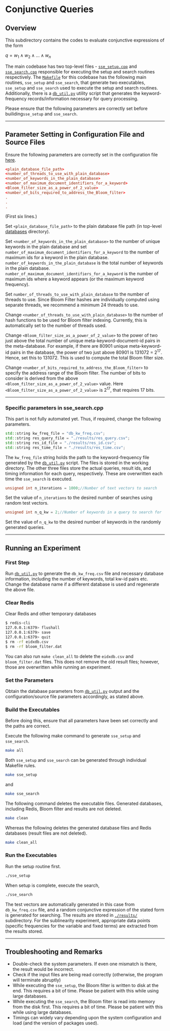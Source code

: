 # Conjunctive Queries
## Overview

This subdirectory contains the codes to evaluate conjunctive expressions of the form

$q = w_1\land w_2\land\ldots\land w_n$

The main codebase has two top-level files - [`sse_setup.cpp`](./sse_setup.cpp) and [`sse_search.cpp`](./sse_search.cpp) responsible for executing the setup and search routines respectively. The [`Makefile`](./Makefile) for this codebase has the following main routines, `sse_setup` and `sse_search`, that generate two executables, `sse_setup` and `sse_search` used to execute the setup and search routines. Additionally, there is a [`db_util.py`](./db_util.py) utility script that generates the keyword-frequency records/information necessary for query processing.

Please ensure that the following parameters are correctly set before builiding`sse_setup` and `sse_search`.

---

## Parameter Setting in Configuration File and Source Files

Ensure the following parameters are correctly set in the configuration file [here](../configuration/).

```conf
<plain_database_file_path>
<number_of_threads_to_use_with_plain_database>
<number_of_keywords_in_the_plain_database>
<number_of_maximum_document_identifiers_for_a_keyword>
<Bloom_filter_size_as_a_power_of_2_value>
<number_of_bits_required_to_address_the_Bloom_filter>
.
.
.
```

(First six lines.)

Set `<plain_database_file_path>` to the plain database file path (in top-level [databases](../databases/) directory).

Set `<number_of_keywords_in_the_plain_database>` to the number of unique keywords in the plain database and set `number_of_maximum_document_identifiers_for_a_keyword` to the number of maximum ids for a keyword in the plain database. `number_of_keywords_in_the_plain_database` is the total number of keywords in the plain database. `number_of_maximum_document_identifiers_for_a_keyword` is the number of maximum ids where a keyword appears (or the maximum keyword frequency).

Set `number_of_threads_to_use_with_plain_database` to the number of threads to use. Since Bloom Filter hashes are individually computed using separate threads, we recommend a minimum 24 threads to use.

Change `<number_of_threads_to_use_with_plain_database>` to the number of hash functions to be used for Bloom filter indexing. Currently, this is automatically set to the number of threads used.

Change `<Bloom_filter_size_as_a_power_of_2_value>` to the power of two just above the total number of unique meta-keyword-document-id pairs in the meta-database. For example, if there are 80901 unique meta-keyword-id pairs in the database, the power of two just above 80901 is 131072 = $2^{17}$. Hence, set this to 131072. This is used to compute the total Bloom filter size.

Change `<number_of_bits_required_to_address_the_Bloom_filter>` to specify the address range of the Bloom filter. The number of bits to consider is derived from the above `<Bloom_filter_size_as_a_power_of_2_value>` value. Here `<Bloom_filter_size_as_a_power_of_2_value>` is $2^{17}$, that requires 17 bits.

---
### Specific parameters in **sse_search.cpp**

This part is not fully automated yet. Thus, if required, change the following parameters.

```C++
std::string kw_freq_file = "db_kw_freq.csv";
std::string res_query_file = "./results/res_query.csv";
std::string res_id_file = "./results/res_id.csv";
std::string res_time_file = "./results/res_time.csv";
```

The `kw_freq_file` string holds the path to the keyword-frequency file generated by the [`db_util.py`](./db_util.py) script. The files is stored in the working directory. The other three files store the actual queries, result ids, and timing information for each query, respectively. These are overwritten each time the `sse_search` is executed.

```C++
unsigned int n_iterations = 1000;//Number of text vectors to search
```

Set the value of `n_iterations` to the desired number of searches using random test vectors.

```C++
unsigned int n_q_kw = 2;//Number of keywords in a query to search for
```

Set the value of `n_q_kw` to the desired number of keywords in the randomly generated queries.

---

## Running an Experiment

### First Step

Run [`db_util.py`](./db_util.py) to generate the `db_kw_freq.csv` file and necessary database information, including the number of keywords, total kw-id pairs etc. Change the database name if a different database is used and regenerate the above file.

### Clear Redis

Clear Redis and other temporary databases

```bash
$ redis-cli
127.0.0.1:6379> flushall
127.0.0.1:6379> save
127.0.0.1:6379> quit
$ rm -rf eidxdb.csv
$ rm -rf bloom_filter.dat
```

You can also run `make clean_all` to delete the `eidxdb.csv` and `bloom_filter.dat` files. This does not remove the old result files; however, those are overwritten while running an experiment.

### Set the Parameters

Obtain the database parameters from [`db_util.py`](./db_util.py) output and the configuration/source file parameters accordingly, as stated above.

### Build the Executables

Before doing this, ensure that all parameters have been set correctly and the paths are correct.

Execute the following make command to generate `sse_setup` and `sse_search`.

```bash
make all
```

Both `sse_setup` and `sse_search` can be generated through individual Makefile rules.

```bash
make sse_setup
```

and 

```bash
make sse_search
```

The following command deletes the executable files. Generated databases, including Redis, Bloom filter and results are not deleted.

```bash
make clean 
```

Whereas the following deletes the generated database files and Redis databases (result files are not deleted).

```bash
make clean_all
```

### Run the Executables

Run the setup routine first.

```bash
./sse_setup
```

When setup is complete, execute the search,

```bash
./sse_search
```

The test vectors are automatically generated in this case from `db_kw_freq.csv` file, and a random conjunctive expression of the stated form is generated for searching. The results are stored in [`./results/`](./results/) subdirectory. For the sublinearity experiment, appropriate data points (specific frequencies for the variable and fixed terms) are extracted from the results stored.

---

## Troubleshooting and Remarks

- Double-check the system parameters. If even one mismatch is there, the result would be incorrect.
- Check if the input files are being read correctly (otherwise, the program will terminate abruptly)
- While executing the `sse_setup`, the Bloom filter is written to disk at the end. This requires a bit of time. Please be patient with this while using large databases.
- While executing the `sse_search`, the Bloom filter is read into memory from the disk first. This requires a bit of time. Please be patient with this while using large databases.
- Timings can widely vary depending upon the system configuration and load (and the version of packages used).